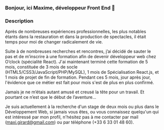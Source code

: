 ### Bonjour, ici Maxime, développeur Front End 👋

### Description 

Après de nombreuses expériences professionnelles, les plus notables étants dans la restauration et dans la production de spectacles, il était temps pour moi de changer radicalement de vie.

Suite à de nombreuses recherches et rencontres, j’ai décidé de sauter le pas et de m’inscrire à une formation afin de devenir développeur web chez O’clock (spécialité React). J'ai maintenant terminé cette formation de 5 mois, constituée de 3 mois de socle (HTML5/CSS3/JavaScript/PHP/MySQL), 1 mois de Spécialisation React.js, et 1 mois de projet de fin de formation.
Pendant ces 5 mois, jour après jour, l'évidence que ce métier est fait pour mois s'est de plus en plus confirmé.

Jamais je ne m’étais autant amusé et creusé la tête pour un travail. Et pourtant ce n’est que le début de l’aventure…

Je suis actuellement à la recherche d'un stage de deux mois ou plus dans le Développement Web, si jamais vous êtes, ou vous connaissez quelqu'un qui est intéressé par mon profil, n'hésitez pas à me contacter par mail (maxi.girard@gmail.com) ou par téléphone (+33 6 33 01 48 60).

<!--
**MaximeGirard35/MaximeGirard35** is a ✨ _special_ ✨ repository because its `README.md` (this file) appears on your GitHub profile.

Here are some ideas to get you started:

- 🔭 I’m currently working on ...wcxcw
- 🌱 I’m currently learning ...
- 👯 I’m looking to collaborate on ...
- 🤔 I’m looking for help with ...
- 💬 Ask me about ...
- 📫 How to reach me: ...
- 😄 Pronouns: ...
- ⚡ Fun fact: ...
-->
